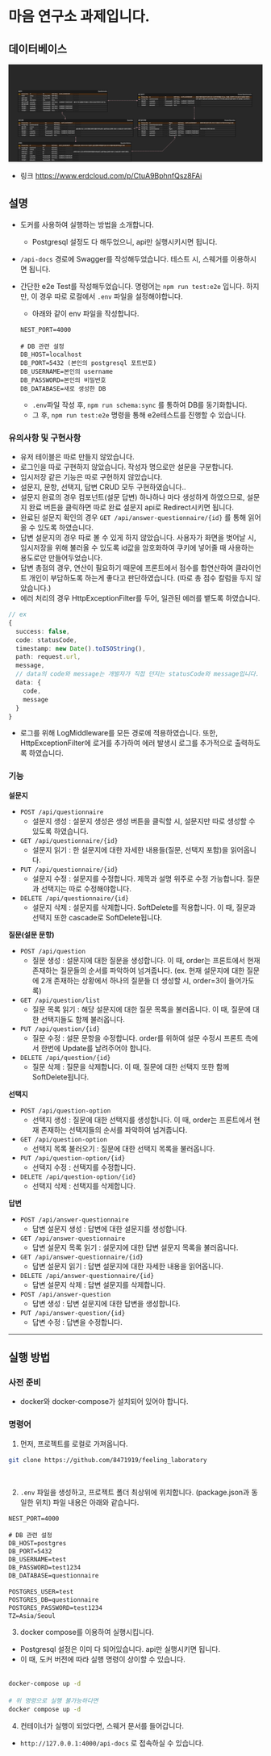 # 마음 연구소 과제입니다.

## 데이터베이스

![DB ERD](image.png)

- 링크
  https://www.erdcloud.com/p/CtuA9BphnfQsz8FAi

## 설명

- 도커를 사용하여 실행하는 방법을 소개합니다.
  - Postgresql 설정도 다 해두었으니, api만 실행시키시면 됩니다.
- `/api-docs` 경로에 Swagger를 작성해두었습니다. 테스트 시, 스웨거를 이용하시면 됩니다.
- 간단한 e2e Test를 작성해두었습니다. 명령어는 `npm run test:e2e` 입니다. 하지만, 이 경우 따로 로컬에서 `.env` 파일을 설정해야합니다.

  - 아래와 같이 env 파일을 작성합니다.

  ```
  NEST_PORT=4000

  # DB 관련 설정
  DB_HOST=localhost
  DB_PORT=5432 (본인의 postgresql 포트번호)
  DB_USERNAME=본인의 username
  DB_PASSWORD=본인의 비밀번호
  DB_DATABASE=새로 생성한 DB
  ```

  - `.env`파일 작성 후, `npm run schema:sync` 를 통하여 DB를 동기화합니다.
  - 그 후, `npm run test:e2e` 명령을 통해 e2e테스트를 진행할 수 있습니다.

### 유의사항 및 구현사항

- 유저 테이블은 따로 만들지 않았습니다.
- 로그인을 따로 구현하지 않았습니다. 작성자 명으로만 설문을 구분합니다.
- 임시저장 같은 기능은 따로 구현하지 않았습니다.
- 설문지, 문항, 선택지, 답변 CRUD 모두 구현하였습니다..
- 설문지 완료의 경우 컴포넌트(설문 답변) 하나하나 마다 생성하게 하였으므로, 설문지 완료 버튼을 클릭하면 따로 완료 설문지 api로 Redirect시키면 됩니다.
- 완료된 설문지 확인의 경우 `GET /api/answer-questionnaire/{id}` 를 통해 읽어올 수 있도록 하였습니다.
- 답변 설문지의 경우 따로 볼 수 있게 하지 않았습니다. 사용자가 화면을 벗어날 시, 임시저장을 위해 불러올 수 있도록 id값을 암호화하여 쿠키에 넣어줄 때 사용하는 용도로만 만들어두었습니다.
- 답변 총점의 경우, 연산이 필요하기 때문에 프론트에서 점수를 합연산하여 클라이언트 개인이 부담하도록 하는게 좋다고 판단하였습니다. (따로 총 점수 칼럼을 두지 않았습니다.)
- 에러 처리의 경우 HttpExceptionFilter를 두어, 일관된 에러를 뱉도록 하였습니다.

```typescript
// ex
{
  success: false,
  code: statusCode,
  timestamp: new Date().toISOString(),
  path: request.url,
  message,
  // data의 code와 message는 개발자가 직접 던지는 statusCode와 message입니다.
  data: {
    code,
    message
  }
}

```

- 로그를 위해 LogMiddleware를 모든 경로에 적용하였습니다. 또한, HttpExceptionFilter에 로거를 추가하여 에러 발생시 로그를 추가적으로 출력하도록 하였습니다.

### 기능

**설문지**

- `POST /api/questionnaire`
  - 설문지 생성 : 설문지 생성은 생성 버튼을 클릭할 시, 설문지만 따로 생성할 수 있도록 하였습니다.
- `GET /api/questionnaire/{id}`
  - 설문지 읽기 : 한 설문지에 대한 자세한 내용들(질문, 선택지 포함)을 읽어옵니다.
- `PUT /api/questionnaire/{id}`
  - 설문지 수정 : 설문지를 수정합니다. 제목과 설명 위주로 수정 가능합니다. 질문과 선택지는 따로 수정해야합니다.
- `DELETE /api/questionnaire/{id}`
  - 설문지 삭제 : 설문지를 삭제합니다. SoftDelete를 적용합니다. 이 때, 질문과 선택지 또한 cascade로 SoftDelete됩니다.

**질문(설문 문항)**

- `POST /api/question`
  - 질문 생성 : 설문지에 대한 질문을 생성합니다. 이 때, order는 프론트에서 현재 존재하는 질문들의 순서를 파악하여 넘겨줍니다. (ex. 현재 설문지에 대한 질문에 2개 존재하는 상황에서 하나의 질문들 더 생성할 시, order=3이 들어가도록)
- `GET /api/question/list`
  - 질문 목록 읽기 : 해당 설문지에 대한 질문 목록을 불러옵니다. 이 때, 질문에 대한 선택지들도 함께 불러옵니다.
- `PUT /api/question/{id}`
  - 질문 수정 : 설문 문항을 수정합니다. order를 위하여 설문 수정시 프론트 측에서 한번에 Update를 날려주어야 합니다.
- `DELETE /api/question/{id}`
  - 질문 삭제 : 질문을 삭제합니다. 이 때, 질문에 대한 선택지 또한 함께 SoftDelete됩니다.

**선택지**

- `POST /api/question-option`
  - 선택지 생성 : 질문에 대한 선택지를 생성합니다. 이 때, order는 프론트에서 현재 존재하는 선택지들의 순서를 파악하여 넘겨줍니다.
- `GET /api/question-option`
  - 선택지 목록 불러오기 : 질문에 대한 선택지 목록을 불러옵니다.
- `PUT /api/question-option/{id}`
  - 선택지 수정 : 선택지를 수정합니다.
- `DELETE /api/question-option/{id}`
  - 선택지 삭제 : 선택지를 삭제합니다.

**답변**

- `POST /api/answer-questionnaire`
  - 답변 설문지 생성 : 답변에 대한 설문지를 생성합니다.
- `GET /api/answer-questionnaire`
  - 답변 설문지 목록 읽기 : 설문지에 대한 답변 설문지 목록을 불러옵니다.
- `GET /api/answer-questionnaire/{id}`
  - 답변 설문지 읽기 : 답변 설문지에 대한 자세한 내용을 읽어옵니다.
- `DELETE /api/answer-questionnaire/{id}`
  - 답변 설문지 삭제 : 답변 설문지를 삭제합니다.
- `POST /api/answer-question`
  - 답변 생성 : 답변 설문지에 대한 답변을 생성합니다.
- `PUT /api/answer-question/{id}`
  - 답변 수정 : 답변을 수정합니다.

---

## 실행 방법

### 사전 준비

- docker와 docker-compose가 설치되어 있어야 합니다.

### 명령어

1. 먼저, 프로젝트를 로컬로 가져옵니다.

```bash
git clone https://github.com/8471919/feeling_laboratory
```

</br>

2. `.env` 파일을 생성하고, 프로젝트 폴더 최상위에 위치합니다. (package.json과 동일한 위치) 파일 내용은 아래와 같습니다.

```
NEST_PORT=4000

# DB 관련 설정
DB_HOST=postgres
DB_PORT=5432
DB_USERNAME=test
DB_PASSWORD=test1234
DB_DATABASE=questionnaire

POSTGRES_USER=test
POSTGRES_DB=questionnaire
POSTGRES_PASSWORD=test1234
TZ=Asia/Seoul
```

3. docker compose를 이용하여 실행시킵니다.

- Postgresql 설정은 이미 다 되어있습니다. api만 실행시키면 됩니다.
- 이 때, 도커 버전에 따라 실행 명령이 상이할 수 있습니다.

```bash

docker-compose up -d

# 위 명령으로 실행 불가능하다면
docker compose up -d

```

4. 컨테이너가 실행이 되었다면, 스웨거 문서를 들어갑니다.

- `http://127.0.0.1:4000/api-docs` 로 접속하실 수 있습니다.
